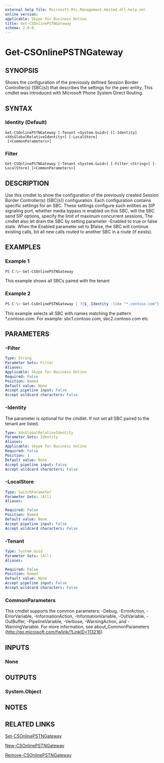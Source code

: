 ```yaml
---
external help file: Microsoft.Rtc.Management.Hosted.dll-help.xml
online version:
applicable: Skype for Business Online
title: Get-CSOnlinePSTNGateway
schema: 2.0.0
---
```


# Get-CSOnlinePSTNGateway

## SYNOPSIS
Shows the configuration of the previously defined Session Border Controller(s) (SBC(s))  that describes the settings for the peer entity. This cmdlet was introduced with Microsoft Phone System Direct Routing.

## SYNTAX

### Identity (Default)
```
Get-CSOnlinePSTNGateway [-Tenant <System.Guid>] [[-Identity] <XdsGlobalRelativeIdentity>] [-LocalStore]
 [<CommonParameters>]
```

### Filter
```
Get-CSOnlinePSTNGateway [-Tenant <System.Guid>] [-Filter <String>] [-LocalStore] [<CommonParameters>]
```

## DESCRIPTION
Use this cmdlet to show the configuration of the previously created Session Border Controller(s) (SBC(s)) configuration. Each configuration contains specific settings for an SBC. These settings configure such entities as SIP signaling port, whether media bypass is enabled on this SBC, will the SBC send SIP options, specify the limit of maximum concurrent sessions, The cmdlet also let drain the SBC by setting parameter -Enabled to true or false state. When the Enabled parameter set to $false, the SBC will continue existing calls, bit all new calls routed to another SBC in a route (if exists).

## EXAMPLES

### Example 1
```powershell
PS C:\> Get-CSOnlinePSTNGateway
```

This example shows all SBCs paired with the tenant

### Example 2
```powershell
PS C:\> Get-CsOnlinePSTNGateway | ?{$_.Identity -like "*.contoso.com"}
```

This example selects all SBC with names matching the pattern *.contoso.com. For example: sbc1.contoso.com, sbc2.contoso.com etc

## PARAMETERS

### -Filter

```yaml
Type: String
Parameter Sets: Filter
Aliases:
Applicable: Skype for Business Online
Required: False
Position: Named
Default value: None
Accept pipeline input: False
Accept wildcard characters: False
```

### -Identity
The parameter is optional for the cmdlet. If not set all SBC paired to the tenant are listed.

```yaml
Type: XdsGlobalRelativeIdentity
Parameter Sets: Identity
Aliases:
Applicable: Skype for Business Online
Required: False
Position: 1
Default value: None
Accept pipeline input: False
Accept wildcard characters: False
```

### -LocalStore

```yaml
Type: SwitchParameter
Parameter Sets: (All)
Aliases:

Required: False
Position: Named
Default value: None
Accept pipeline input: False
Accept wildcard characters: False
```

### -Tenant

```yaml
Type: System.Guid
Parameter Sets: (All)
Aliases:

Required: False
Position: Named
Default value: None
Accept pipeline input: False
Accept wildcard characters: False
```

### CommonParameters
This cmdlet supports the common parameters: -Debug, -ErrorAction, -ErrorVariable, -InformationAction, -InformationVariable, -OutVariable, -OutBuffer, -PipelineVariable, -Verbose, -WarningAction, and -WarningVariable.
For more information, see about_CommonParameters (http://go.microsoft.com/fwlink/?LinkID=113216).

## INPUTS

### None


## OUTPUTS

### System.Object

## NOTES

## RELATED LINKS

[Set-CSOnlinePSTNGateway](Set-CSOnlinePSTNGateway.md)

[New-CSOnlinePSTNGateway](New-CSOnlinePSTNGateway.md)

[Remove-CSOnlinePSTNGateway](Remove-CSOnlinePSTNGateway.md)